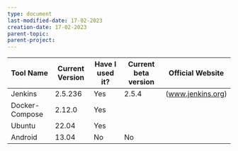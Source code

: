 ```yaml
---
type: document
last-modified-date: 17-02-2023
creation-date: 17-02-2023
parent-topic: 
parent-project: 
---
```

Tool Name | Current Version | Have I used it? | Current beta version | Official Website
--|-- | -- |-- |--
Jenkins|2.5.236 | Yes | 2.5.4 |(www.jenkins.org)
Docker-Compose | 2.12.0 | Yes
Ubuntu | 22.04 | Yes
Android | 13.04 | No | No | 
